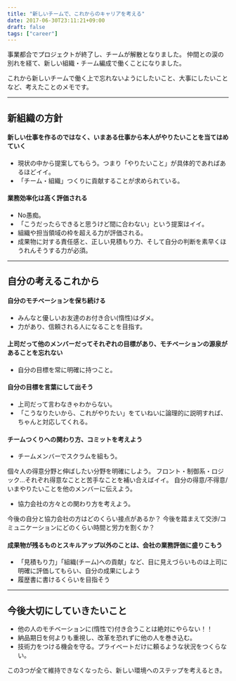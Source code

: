 ```yaml
---
title: "新しいチームで、これからのキャリアを考える"
date: 2017-06-30T23:11:21+09:00
draft: false
tags: ["career"]
---
```

事業都合でプロジェクトが終了し、チームが解散となりました。
仲間との涙の別れを経て、新しい組織・チーム編成で働くことになりました。

これから新しいチームで働く上で忘れないようにしたいこと、大事にしたいことなど、考えたことのメモです。

***

## 新組織の方針
#### 新しい仕事を作るのではなく、いまある仕事から本人がやりたいことを当てはめていく

* 現状の中から提案してもらう。つまり「やりたいこと」が具体的であればあるほどイイ。
* 「チーム・組織」つくりに貢献することが求められている。

#### 業務効率化は高く評価される

* No愚痴。
* 「こうだったらできると思うけど間に合わない」という提案はイイ。
* 組織や担当領域の枠を超える力が評価される。
* 成果物に対する責任感と、正しい見積もり力、そして自分の判断を素早くほうれんそうする力が必須。

***

## 自分の考えるこれから
#### 自分のモチベーションを保ち続ける
* みんなと優しいお友達のお付き合い(惰性)はダメ。
* 力があり、信頼される人になることを目指す。

#### 上司だって他のメンバーだってそれぞれの目標があり、モチベーションの源泉があることを忘れない
* 自分の目標を常に明確に持つこと。

#### 自分の目標を言葉にして出そう
* 上司だって言わなきゃわからない。
* 「こうなりたいから、これがやりたい」をていねいに論理的に説明すれば、ちゃんと対応してくれる。

#### チームつくりへの関わり方、コミットを考えよう
* チームメンバーでスクラムを組もう。

個々人の得意分野と伸ばしたい分野を明確にしよう。
フロント・制御系・ロジック...それぞれ得意なことと苦手なことを補い合えばイイ。
自分の得意/不得意/いまやりたいことを他のメンバーに伝えよう。

* 協力会社の方々との関わり方を考えよう。

今後の自分と協力会社の方はどのくらい接点があるか？
今後を踏まえて交渉/コミュニケーションにどのくらい時間と労力を割くか？

#### 成果物が残るものとスキルアップ以外のことは、会社の業務評価に盛りこもう
* 「見積もり力」「組織(チーム)への貢献」など、目に見えづらいものは上司に明確に評価してもらい、自分の成果にしよう
* 履歴書に書けるくらいを目指そう

***

## 今後大切にしていきたいこと
* 他の人のモチベーションに(惰性で)付き合うことは絶対にやらない！！
* 納品期日を何よりも重視し、改革を恐れずに他の人を巻き込む。
* 技術力をつける機会を守る。プライベートだけに頼るような状況をつくらない。

この3つが全て維持できなくなったら、新しい環境へのステップを考えるとき。